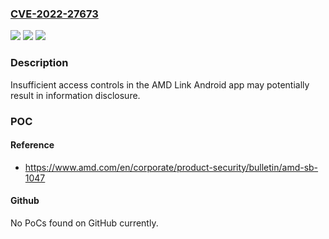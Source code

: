 ### [CVE-2022-27673](https://cve.mitre.org/cgi-bin/cvename.cgi?name=CVE-2022-27673)
![](https://img.shields.io/static/v1?label=Product&message=AMD%20Link%20Android&color=blue)
![](https://img.shields.io/static/v1?label=Version&message=AMD%20Link%20Android%2FTV%20&color=brightgreen)
![](https://img.shields.io/static/v1?label=Vulnerability&message=NA&color=brightgreen)

### Description

Insufficient access controls in the AMD Link Android app may potentially result in information disclosure.

### POC

#### Reference
- https://www.amd.com/en/corporate/product-security/bulletin/amd-sb-1047

#### Github
No PoCs found on GitHub currently.

